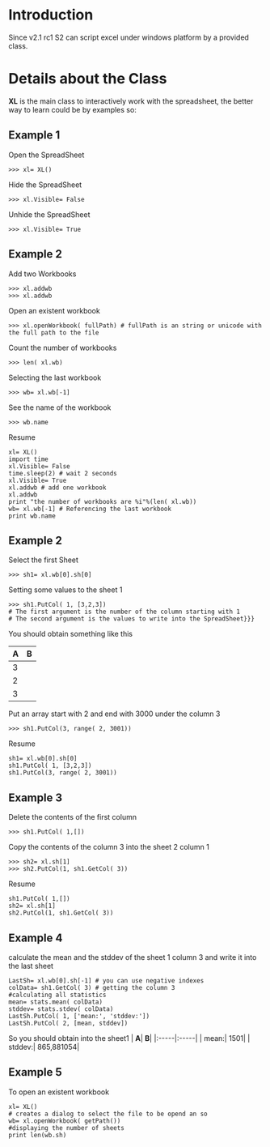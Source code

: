 # Introduction #

Since v2.1 rc1 S2 can script excel under windows platform by a provided class.


# Details about the Class #

**XL** is the main class to interactively work with the spreadsheet, the better way to learn could be by examples so:

## Example 1 ##
Open the SpreadSheet
```
>>> xl= XL()
```
Hide the SpreadSheet
```
>>> xl.Visible= False
```
Unhide the SpreadSheet
```
>>> xl.Visible= True
```
## Example 2 ##
Add two Workbooks
```
>>> xl.addwb
>>> xl.addwb
```
Open an existent workbook
```
>>> xl.openWorkbook( fullPath) # fullPath is an string or unicode with the full path to the file
```
Count the number of workbooks
```
>>> len( xl.wb)
```
Selecting the last workbook
```
>>> wb= xl.wb[-1]
```
See the name of the workbook
```
>>> wb.name
```

Resume
```
xl= XL()
import time
xl.Visible= False
time.sleep(2) # wait 2 seconds
xl.Visible= True
xl.addwb # add one workbook
xl.addwb
print "the number of workbooks are %i"%(len( xl.wb))
wb= xl.wb[-1] # Referencing the last workbook
print wb.name
```

## Example 2 ##

Select the first Sheet
```
>>> sh1= xl.wb[0].sh[0]
```
Setting some values to the sheet 1
```
>>> sh1.PutCol( 1, [3,2,3])
# The first argument is the number of the column starting with 1
# The second argument is the values to write into the SpreadSheet}}}
```
You should obtain something like this

| **A** | **B**|
|:------|:-----|
| 3 |  |
| 2 |  |
| 3 |  |

Put an array start with 2 and end with 3000 under the column 3
```
>>> sh1.PutCol(3, range( 2, 3001))
```

Resume
```
sh1= xl.wb[0].sh[0]
sh1.PutCol( 1, [3,2,3])
sh1.PutCol(3, range( 2, 3001))
```

## Example 3 ##
Delete the contents of the first column
```
>>> sh1.PutCol( 1,[])
```
Copy the contents of the column 3 into the sheet 2 column 1
```
>>> sh2= xl.sh[1]
>>> sh2.PutCol(1, sh1.GetCol( 3))
```
Resume
```
sh1.PutCol( 1,[])
sh2= xl.sh[1]
sh2.PutCol(1, sh1.GetCol( 3))
```

## Example 4 ##
calculate the mean and the stddev of the sheet 1 column 3 and write it into the last sheet

```
LastSh= xl.wb[0].sh[-1] # you can use negative indexes
colData= sh1.GetCol( 3) # getting the column 3
#calculating all statistics
mean= stats.mean( colData)
stddev= stats.stdev( colData)
LastSh.PutCol( 1, ['mean:', 'stddev:'])
LastSh.PutCol( 2, [mean, stddev])
```
So you should obtain into the sheet1
| **A**| **B**|
|:-----|:-----|
| mean:| 1501|
| stddev:| 865,881054|

## Example 5 ##
To open an existent workbook

```
xl= XL()
# creates a dialog to select the file to be opend an so
wb= xl.openWorkbook( getPath())
#displaying the number of sheets
print len(wb.sh)
```